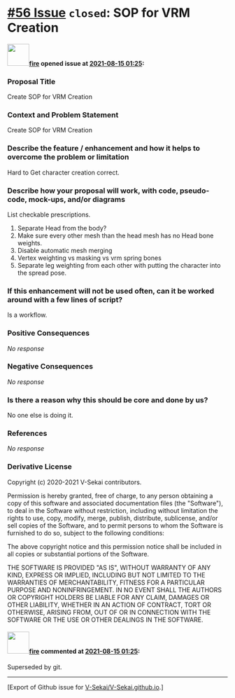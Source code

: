 # [\#56 Issue](https://github.com/V-Sekai/V-Sekai.github.io/issues/56) `closed`: SOP for VRM Creation

#### <img src="https://avatars.githubusercontent.com/u/32321?u=c2e06a3d2b49a467aa907e54aa259516440267cc&v=4" width="50">[fire](https://github.com/fire) opened issue at [2021-08-15 01:25](https://github.com/V-Sekai/V-Sekai.github.io/issues/56):

### Proposal Title

Create SOP for VRM Creation

### Context and Problem Statement

Create SOP for VRM Creation

### Describe the feature / enhancement and how it helps to overcome the problem or limitation

Hard to Get character creation correct.

### Describe how your proposal will work, with code, pseudo-code, mock-ups, and/or diagrams

List checkable prescriptions.

1. Separate Head from the body?
2. Make sure every other mesh than the head mesh has no Head bone weights.
2. Disable automatic mesh merging
3. Vertex weighting vs masking vs vrm spring bones
4. Separate leg weighting from each other with putting the character into the spread pose.

### If this enhancement will not be used often, can it be worked around with a few lines of script?

Is a workflow.

### Positive Consequences

_No response_

### Negative Consequences

_No response_

### Is there a reason why this should be core and done by us?

No one else is doing it.

### References

_No response_

### Derivative License

Copyright (c) 2020-2021 V-Sekai contributors.

Permission is hereby granted, free of charge, to any person obtaining a copy
of this software and associated documentation files (the "Software"), to deal
in the Software without restriction, including without limitation the rights
to use, copy, modify, merge, publish, distribute, sublicense, and/or sell
copies of the Software, and to permit persons to whom the Software is
furnished to do so, subject to the following conditions:

The above copyright notice and this permission notice shall be included in all
copies or substantial portions of the Software.

THE SOFTWARE IS PROVIDED "AS IS", WITHOUT WARRANTY OF ANY KIND, EXPRESS OR
IMPLIED, INCLUDING BUT NOT LIMITED TO THE WARRANTIES OF MERCHANTABILITY,
FITNESS FOR A PARTICULAR PURPOSE AND NONINFRINGEMENT. IN NO EVENT SHALL THE
AUTHORS OR COPYRIGHT HOLDERS BE LIABLE FOR ANY CLAIM, DAMAGES OR OTHER
LIABILITY, WHETHER IN AN ACTION OF CONTRACT, TORT OR OTHERWISE, ARISING FROM,
OUT OF OR IN CONNECTION WITH THE SOFTWARE OR THE USE OR OTHER DEALINGS IN THE
SOFTWARE.


#### <img src="https://avatars.githubusercontent.com/u/32321?u=c2e06a3d2b49a467aa907e54aa259516440267cc&v=4" width="50">[fire](https://github.com/fire) commented at [2021-08-15 01:25](https://github.com/V-Sekai/V-Sekai.github.io/issues/56#issuecomment-934787816):

Superseded by git.


-------------------------------------------------------------------------------



[Export of Github issue for [V-Sekai/V-Sekai.github.io](https://github.com/V-Sekai/V-Sekai.github.io).]

